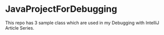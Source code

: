 # JavaProjectForDebugging
This repo has 3 sample class which are used in my Debugging with IntelliJ Article Series.
